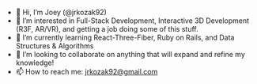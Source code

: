 - 👋 Hi, I’m Joey (@jrkozak92)
- 👀 I’m interested in Full-Stack Development, Interactive 3D Development (R3F, AR/VR), and getting a job doing some of this stuff.
- 🌱 I’m currently learning React-Three-Fiber, Ruby on Rails, and Data Structures & Algorithms
- 💞️ I’m looking to collaborate on anything that will expand and refine my knowledge!
- 📫 How to reach me: jrkozak92@gmail.com

<!---
jrkozak92/jrkozak92 is a ✨ special ✨ repository because its `README.md` (this file) appears on your GitHub profile.
You can click the Preview link to take a look at your changes.
--->
